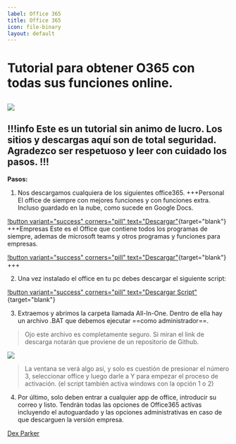 ```yaml
---
label: Office 365
title: Office 365
icon: file-binary
layout: default
---
```


# Tutorial para obtener O365 con todas sus funciones online.
![](https://i.postimg.cc/JzDxTvGw/Header-tutos-1.png)
---
!!!info Este es un tutorial sin animo de lucro. Los sitios y descargas aquí son de total seguridad.
Agradezco ser respetuoso y leer con cuidado los pasos.
!!!
---

**Pasos:**
1. Nos descargamos cualquiera de los siguientes office365.
+++Personal
El office de siempre con mejores funciones y con funciones extra. Incluso guardado en la nube, como sucede en Google Docs.

[!button variant="success" corners="pill" text="Descargar"](http://officecdn.microsoft.com/db/492350F6-3A01-4F97-B9C0-C7C6DDF67D60/media/en-US/O365ProPlusRetail.img){target="blank"}
+++Empresas
Este es el Office que contiene todos los programas de siempre, ademas de microsoft teams y otros programas y funciones para empresas.

[!button variant="success" corners="pill" text="Descargar"](http://officecdn.microsoft.com/db/492350F6-3A01-4F97-B9C0-C7C6DDF67D60/media/en-US/O365BusinessRetail.img){target="blank"}
+++

2. Una vez instalado el office en tu pc debes descargar el siguiente script:

[!button variant="success" corners="pill" text="Descargar Script"](https://github.com/massgravel/Microsoft-Activation-Scripts/archive/refs/heads/master.zip){target="blank"}

3. Extraemos y abrimos la carpeta llamada All-In-One. 
Dentro de ella hay un archivo .BAT que debemos ejecutar ==como administrador==.
> Ojo este archivo es completamente seguro. Si miran el link de descarga notarán que proviene de un repositorio de Github.

![](https://i.postimg.cc/7hXnwgdD/2023-05-23-19-11-03.png)

> La ventana se verá algo así, y solo es cuestión de presionar el número 3, seleccionar office y luego darle a Y para empezar el proceso de activación. (el script también activa windows con la opción 1 o 2)

4. Por último, solo deben entrar a cualquier app de office, introducir su correo y listo.
Tendrán todas las opciones de Office365 activas incluyendo el autoguardado y las opciones administrativas en caso de que descarguen la versión empresa.

[Dex Parker]()
